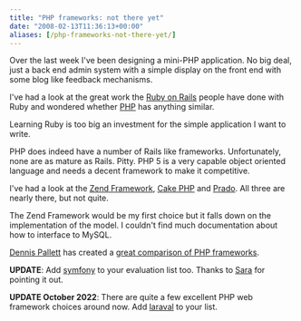 ```yaml
---
title: "PHP frameworks: not there yet"
date: "2008-02-13T11:36:13+00:00"
aliases: [/php-frameworks-not-there-yet/]
---
```


Over the last week I've been designing a mini-PHP application. No big deal, just a back end admin system with a simple display on the front end with some blog like feedback mechanisms.

I've had a look at the great work the [Ruby on Rails](http://www.rubyonrails.org/) people have done with Ruby and wondered whether [PHP](http://www.php.net/) has anything similar.

Learning Ruby is too big an investment for the simple application I want to write.

PHP does indeed have a number of Rails like frameworks. Unfortunately, none are as mature as Rails. Pitty. PHP 5 is a very capable object oriented language and needs a decent framework to make it competitive.

I've had a look at the [Zend Framework](http://framework.zend.com/), [Cake PHP](http://www.cakephp.org/) and [Prado](http://www.pradosoft.com/). All three are nearly there, but not quite.

The Zend Framework would be my first choice but it falls down on the implementation of the model. I couldn't find much documentation about how to interface to MySQL.

[Dennis Pallett](http://www.phpit.net/) has created a [great comparison of PHP frameworks](http://www.phpit.net/article/ten-different-php-frameworks/).

**UPDATE**: Add [symfony](http://www.symfony-project.org/) to your evaluation list too. Thanks to [Sara](http://www.search-this.com/) for pointing it out.

**UPDATE October 2022**: There are quite a few excellent PHP web framework choices around now. Add [laraval](https://laravel.com/) to your list.

